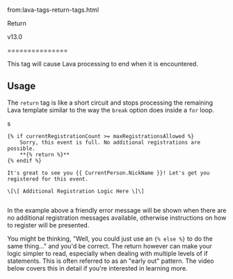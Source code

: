 # 
from:lava-tags-return-tags.html

Return

v13.0


===============

This tag will cause Lava processing to end when it is encountered.

Usage
-----

The `return` tag is like a short circuit and stops processing the remaining Lava template similar to the way the `break` option does inside a `for` loop.

s
```
{% if currentRegistrationCount >= maxRegistrationsAllowed %}
    Sorry, this event is full. No additional registrations are possible.
    **{% return %}**
{% endif %}

It's great to see you {{ CurrentPerson.NickName }}! Let's get you registered for this event.

\[\[ Additional Registration Logic Here \]\]


```

In the example above a friendly error message will be shown when there are no additional registration messages available, otherwise instructions on how to register will be presented.

You might be thinking, "Well, you could just use an `{% else %}` to do the same thing..." and you'd be correct. The return however can make your logic simpler to read, especially when dealing with multiple levels of if statements. This is often referred to as an "early out" pattern. The video below covers this in detail if you're interested in learning more.